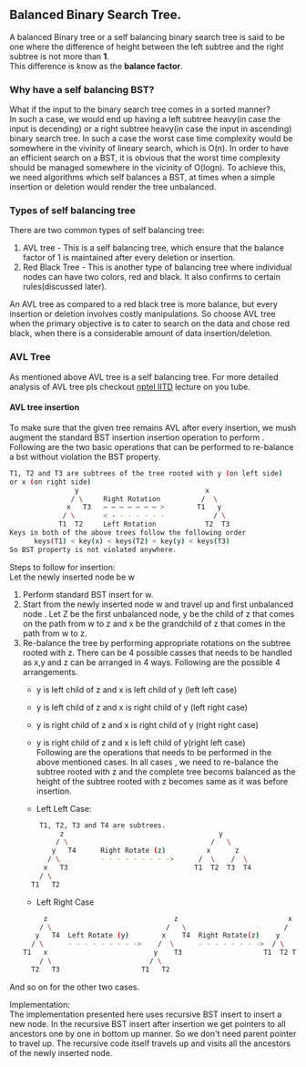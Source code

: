 ## Balanced Binary Search Tree.

A balanced Binary tree or a self balancing binary search tree is said to be one where the difference of height between the left subtree and the right subtree is not more than **1**.  
This difference is know as the **balance factor**.

### Why have a self balancing BST?

What if the input to the binary search tree comes in a sorted manner?  
In such a case, we would end up having a left subtree heavy(in case the input is decending) or a right subtree heavy(in case the input in ascending) binary search tree. In such a case the worst case time complexity would be somewhere in the vivinity of lineary search, which is O(n). In order to have an efficient search on a BST, it is obvious that the worst time complexity should be managed somewhere in the vicinity of O(logn). To achieve this, we need algorithms which self balances a BST, at times when a simple insertion or deletion would render the tree unbalanced.

### Types of self balancing tree

There are two common types of self balancing tree:  
1. AVL tree - This is a self balancing tree, which ensure that the balance factor of 1 is maintained after every deletion or insertion.  
2. Red Black Tree - This is another type of balancing tree where individual nodes can have two colors, red and black. It also confirms to certain rules(discussed later).  

An AVL tree as compared to a red black tree is more balance, but every insertion or deletion involves costly manipulations. So choose AVL tree when the primary objective is to cater to search on the data and chose red black, when there is a considerable amount of data insertion/deletion.  

### AVL Tree

As mentioned above AVL tree is a self balancing tree. For more detailed analysis of AVL tree pls checkout [nptel IITD](https://www.youtube.com/watch?v=TbvhGcf6UJU) lecture on you tube.  

#### AVL tree insertion

To make sure that the given tree remains AVL after every insertion, we mush augment the standard BST insertion insertion operation to perform .  
Following are the two basic operations that can be performed to re-balance a bst without violation the BST property.  
```sh
T1, T2 and T3 are subtrees of the tree rooted with y (on left side) 
or x (on right side)           
                y                               x
               / \     Right Rotation          /  \
              x   T3   – – – – – – – >        T1   y 
             / \       < - - - - - - -            / \
            T1  T2     Left Rotation            T2  T3
Keys in both of the above trees follow the following order 
      keys(T1) < key(x) < keys(T2) < key(y) < keys(T3)
So BST property is not violated anywhere.

```

Steps to follow for insertion:  
Let the newly inserted node be w  
1. Perform standard BST insert for w.  
2. Start from the newly inserted node w and travel up and first unbalanced node . Let Z be the first unbalanced node, y be the child of z that comes on the path from w to z and x be the grandchild of z that comes in the path from w to z.  
3. Re-balance the tree by performing appropriate rotations on the subtree rooted with z. There can be 4 possible casses that needs to be handled as x,y and z can be arranged in 4 ways. Following are the possible 4 arrangements.  
	- y is left child of z and x is left child of y (left left case)  
	- y is left child of z and x is right child of y (left right case)  
	- y is right child of z and x is right child of y (right right case)  
	- y is right child of z and x is left child of y(right left case)  
Following are the operations that needs to be performed in the above mentioned cases. In all cases , we need to re-balance the subtree rooted with z and the complete tree becoms balanced as the height of the subtree rooted with z becomes same as it was before insertion.  

 	- Left Left Case:  
 	```sh
 		T1, T2, T3 and T4 are subtrees.
	         z                                      y 
	        / \                                   /   \
	       y   T4      Right Rotate (z)          x      z
	      / \          - - - - - - - - ->      /  \    /  \ 
	     x   T3                               T1  T2  T3  T4
	    / \
	  T1   T2	
 	```
 	- Left Right Case
 	```sh
 	     z                               z                           x
	    / \                            /   \                        /  \ 
	   y   T4  Left Rotate (y)        x    T4  Right Rotate(z)    y      z
	  / \      - - - - - - - - ->    /  \      - - - - - - - ->  / \    / \
	T1   x                          y    T3                    T1  T2 T3  T4
	    / \                        / \
	  T2   T3                    T1   T2
 	```
And so on for the other two cases.  

Implementation:  
The implementation presented here uses recursive BST insert to insert a new node. In the recursive BST insert after insertion we get pointers to all ancestors one by one in bottom up manner. So we don't need parent pointer to travel up. The recursive code itself travels up and visits all the ancestors of the newly inserted node.  




